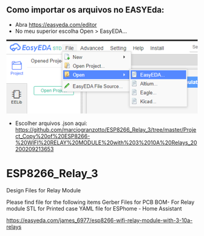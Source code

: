 ## Como importar os arquivos no EASYEda:

- Abra https://easyeda.com/editor
- No meu superior escolha Open > EasyEDA...

![Image](Images/easy_eda.png)
- Escolher arquivos .json aqui: https://github.com/marciogranzotto/ESP8266_Relay_3/tree/master/Project_Copy%20of%20ESP8266-%20WIFI%20RELAY%20MODULE%20with%203%2010A%20Relays_20200209213653

# ESP8266_Relay_3
Design Files for Relay Module

Please find file for the following items
Gerber Files for PCB
BOM- For Relay module
STL for Printed case
YAML file for ESPhome - Home Assistant

https://easyeda.com/james_6977/esp8266-wifi-relay-module-with-3-10a-relays
